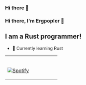 ### Hi there 👋

### Hi there, I'm Ergpopler 👋

## I am a Rust programmer!

- 🌱 Currently learning Rust


<table width="100%"> 
  <tr>
  <td width="50%">
      
&nbsp; <br> [![Spotify](https://spotif.vercel.app/api/spotify)](https://open.spotify.com/user/datadooppoop)

  </td>
  <td width="50%">
